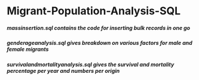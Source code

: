 # Migrant-Population-Analysis-SQL

##### massinsertion.sql contains the code for inserting bulk records in one go

##### genderageanalysis.sql gives breakdown on various factors for male and female migrants

##### survivalandmortalityanalysis.sql gives the survival and mortality percentage per year and numbers per origin
